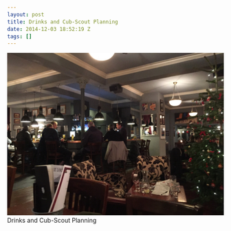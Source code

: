 ```yaml
---
layout: post
title: Drinks and Cub-Scout Planning
date: 2014-12-03 18:52:19 Z
tags: []
---
```

![](/media/2014/12/104259354257.jpg)
Drinks and Cub-Scout Planning
